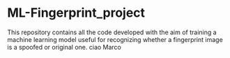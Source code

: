 # ML-Fingerprint_project

This repository contains all the code developed with the aim of training a machine learning model useful for recognizing whether a fingerprint image is a spoofed or original one.
ciao Marco
